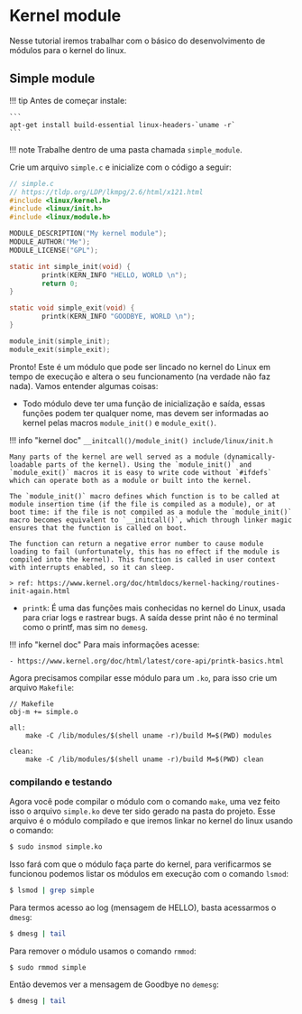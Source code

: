 # Kernel module

Nesse tutorial iremos trabalhar com o básico do desenvolvimento de módulos para o kernel do linux.

## Simple module

!!! tip
    Antes de começar instale:
    
    ```
    apt-get install build-essential linux-headers-`uname -r`
    ```

!!! note
    Trabalhe dentro de uma pasta chamada `simple_module`.

Crie um arquivo `simple.c` e inicialize com o código a seguir:

```c
// simple.c
// https://tldp.org/LDP/lkmpg/2.6/html/x121.html
#include <linux/kernel.h>
#include <linux/init.h>
#include <linux/module.h>

MODULE_DESCRIPTION("My kernel module");
MODULE_AUTHOR("Me");
MODULE_LICENSE("GPL");

static int simple_init(void) {
        printk(KERN_INFO "HELLO, WORLD \n");
        return 0;
}

static void simple_exit(void) {
        printk(KERN_INFO "GOODBYE, WORLD \n");
}

module_init(simple_init);
module_exit(simple_exit);
```

Pronto! Este é um módulo que pode ser lincado no kernel do Linux em tempo de execução e altera o seu funcionamento (na verdade não faz nada). Vamos entender algumas coisas:

- Todo módulo deve ter uma função de inicialização e saída, essas funções podem ter qualquer nome, mas devem ser informadas ao kernel pelas macros `module_init()` e `module_exit()`.

!!! info "kernel doc"
    `__initcall()/module_init() include/linux/init.h`

    Many parts of the kernel are well served as a module (dynamically-loadable parts of the kernel). Using the `module_init()` and `module_exit()` macros it is easy to write code without `#ifdefs` which can operate both as a module or built into the kernel.

    The `module_init()` macro defines which function is to be called at module insertion time (if the file is compiled as a module), or at boot time: if the file is not compiled as a module the `module_init()` macro becomes equivalent to `__initcall()`, which through linker magic ensures that the function is called on boot.

    The function can return a negative error number to cause module loading to fail (unfortunately, this has no effect if the module is compiled into the kernel). This function is called in user context with interrupts enabled, so it can sleep. 

    > ref: https://www.kernel.org/doc/htmldocs/kernel-hacking/routines-init-again.html

- `printk`: É uma das funções mais conhecidas no kernel do Linux, usada para criar logs e rastrear bugs. A saída desse print não é no terminal como o printf, mas sim no `demesg`.

!!! info "kernel doc"
    Para mais informações acesse: 
    
    - https://www.kernel.org/doc/html/latest/core-api/printk-basics.html

Agora precisamos compilar esse módulo para um `.ko`, para isso crie um arquivo `Makefile`:

```make
// Makefile
obj-m += simple.o

all:
	make -C /lib/modules/$(shell uname -r)/build M=$(PWD) modules

clean:
	make -C /lib/modules/$(shell uname -r)/build M=$(PWD) clean
```

### compilando e testando

Agora você pode compilar o módulo com o comando `make`, uma vez feito isso o arquivo `simple.ko` deve ter sido gerado na pasta do projeto. Esse arquivo é o módulo compilado e que iremos linkar no kernel do linux usando o comando:

```bash
$ sudo insmod simple.ko
```

Isso fará com que o módulo faça parte do kernel, para verificarmos se funcionou podemos listar os módulos em execução com o comando `lsmod`:

```bash
$ lsmod | grep simple
```

Para termos acesso ao log (mensagem de HELLO), basta acessarmos o `dmesg`:

```bash
$ dmesg | tail
```

Para remover o módulo usamos o comando `rmmod`:

```bash
$ sudo rmmod simple
```

Então devemos ver a mensagem de Goodbye no `demesg`:

```bash
$ dmesg | tail
```
